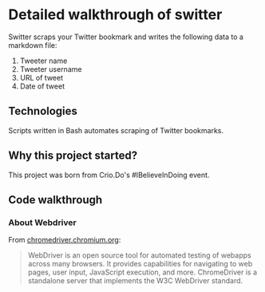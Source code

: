 # Detailed walkthrough of switter

Switter scraps your Twitter bookmark and writes the following data to a markdown file:
 1. Tweeter name
 2. Tweeter username
 3. URL of tweet
 4. Date of tweet

## Technologies
Scripts written in Bash automates scraping of Twitter bookmarks.

## Why this project started?
This project was born from Crio.Do's #IBelieveInDoing event. 

## Code walkthrough

### About Webdriver
From [chromedriver.chromium.org](https://chromedriver.chromium.org/home):
> WebDriver is an open source tool for automated testing of webapps across many browsers. It provides capabilities for navigating to web pages, user input, JavaScript execution, and more.  ChromeDriver is a standalone server that implements the W3C WebDriver standard.
